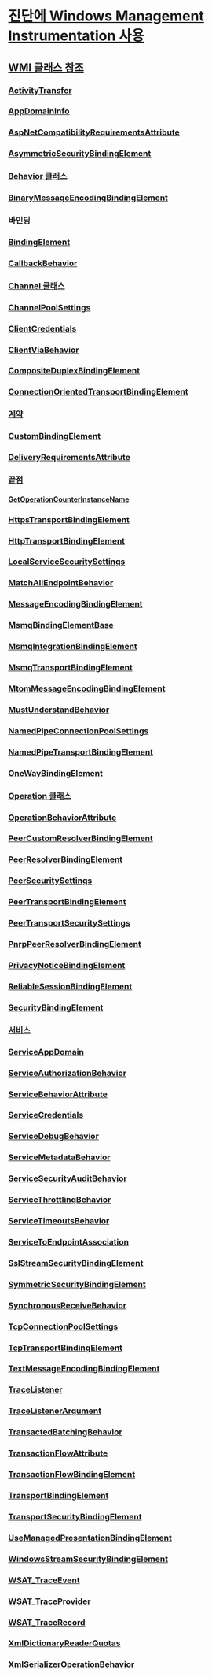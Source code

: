 # [진단에 Windows Management Instrumentation 사용](index.md)
## [WMI 클래스 참조](wmi-class-reference.md)
### [ActivityTransfer](activitytransfer.md)
### [AppDomainInfo](appdomaininfo.md)
### [AspNetCompatibilityRequirementsAttribute](aspnetcompatibilityrequirementsattribute.md)
### [AsymmetricSecurityBindingElement](asymmetricsecuritybindingelement.md)
### [Behavior 클래스](behavior-class.md)
### [BinaryMessageEncodingBindingElement](binarymessageencodingbindingelement.md)
### [바인딩](binding.md)
### [BindingElement](bindingelement.md)
### [CallbackBehavior](callbackbehavior.md)
### [Channel 클래스](channel-class.md)
### [ChannelPoolSettings](channelpoolsettings.md)
### [ClientCredentials](clientcredentials.md)
### [ClientViaBehavior](clientviabehavior.md)
### [CompositeDuplexBindingElement](compositeduplexbindingelement.md)
### [ConnectionOrientedTransportBindingElement](connectionorientedtransportbindingelement.md)
### [계약](contract.md)
### [CustomBindingElement](custombindingelement.md)
### [DeliveryRequirementsAttribute](deliveryrequirementsattribute.md)
### [끝점](endpoint.md)
#### [GetOperationCounterInstanceName](getoperationcounterinstancename.md)
### [HttpsTransportBindingElement](httpstransportbindingelement.md)
### [HttpTransportBindingElement](httptransportbindingelement.md)
### [LocalServiceSecuritySettings](localservicesecuritysettings.md)
### [MatchAllEndpointBehavior](matchallendpointbehavior.md)
### [MessageEncodingBindingElement](messageencodingbindingelement.md)
### [MsmqBindingElementBase](msmqbindingelementbase.md)
### [MsmqIntegrationBindingElement](msmqintegrationbindingelement.md)
### [MsmqTransportBindingElement](msmqtransportbindingelement.md)
### [MtomMessageEncodingBindingElement](mtommessageencodingbindingelement.md)
### [MustUnderstandBehavior](mustunderstandbehavior.md)
### [NamedPipeConnectionPoolSettings](namedpipeconnectionpoolsettings.md)
### [NamedPipeTransportBindingElement](namedpipetransportbindingelement.md)
### [OneWayBindingElement](onewaybindingelement.md)
### [Operation 클래스](operation-class.md)
### [OperationBehaviorAttribute](operationbehaviorattribute.md)
### [PeerCustomResolverBindingElement](peercustomresolverbindingelement.md)
### [PeerResolverBindingElement](peerresolverbindingelement.md)
### [PeerSecuritySettings](peersecuritysettings.md)
### [PeerTransportBindingElement](peertransportbindingelement.md)
### [PeerTransportSecuritySettings](peertransportsecuritysettings.md)
### [PnrpPeerResolverBindingElement](pnrppeerresolverbindingelement.md)
### [PrivacyNoticeBindingElement](privacynoticebindingelement.md)
### [ReliableSessionBindingElement](reliablesessionbindingelement.md)
### [SecurityBindingElement](securitybindingelement.md)
### [서비스](service.md)
### [ServiceAppDomain](serviceappdomain.md)
### [ServiceAuthorizationBehavior](serviceauthorizationbehavior.md)
### [ServiceBehaviorAttribute](servicebehaviorattribute.md)
### [ServiceCredentials](servicecredentials.md)
### [ServiceDebugBehavior](servicedebugbehavior.md)
### [ServiceMetadataBehavior](servicemetadatabehavior.md)
### [ServiceSecurityAuditBehavior](servicesecurityauditbehavior.md)
### [ServiceThrottlingBehavior](servicethrottlingbehavior.md)
### [ServiceTimeoutsBehavior](servicetimeoutsbehavior.md)
### [ServiceToEndpointAssociation](servicetoendpointassociation.md)
### [SslStreamSecurityBindingElement](sslstreamsecuritybindingelement.md)
### [SymmetricSecurityBindingElement](symmetricsecuritybindingelement.md)
### [SynchronousReceiveBehavior](synchronousreceivebehavior.md)
### [TcpConnectionPoolSettings](tcpconnectionpoolsettings.md)
### [TcpTransportBindingElement](tcptransportbindingelement.md)
### [TextMessageEncodingBindingElement](textmessageencodingbindingelement.md)
### [TraceListener](tracelistener.md)
### [TraceListenerArgument](tracelistenerargument.md)
### [TransactedBatchingBehavior](transactedbatchingbehavior.md)
### [TransactionFlowAttribute](transactionflowattribute.md)
### [TransactionFlowBindingElement](transactionflowbindingelement.md)
### [TransportBindingElement](transportbindingelement.md)
### [TransportSecurityBindingElement](transportsecuritybindingelement.md)
### [UseManagedPresentationBindingElement](usemanagedpresentationbindingelement.md)
### [WindowsStreamSecurityBindingElement](windowsstreamsecuritybindingelement.md)
### [WSAT_TraceEvent](wsat-traceevent.md)
### [WSAT_TraceProvider](wsat-traceprovider.md)
### [WSAT_TraceRecord](wsat-tracerecord.md)
### [XmlDictionaryReaderQuotas](xmldictionaryreaderquotas.md)
### [XmlSerializerOperationBehavior](xmlserializeroperationbehavior.md)
